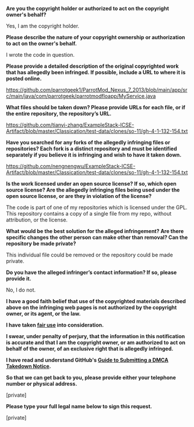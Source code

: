 **Are you the copyright holder or authorized to act on the copyright owner's behalf?**

Yes, I am the copyright holder.

**Please describe the nature of your copyright ownership or authorization to act on the owner's behalf.**

I wrote the code in question.

**Please provide a detailed description of the original copyrighted work that has allegedly been infringed. If possible, include a URL to where it is posted online.**

https://github.com/parrotgeek1/ParrotMod_Nexus_7_2013/blob/main/app/src/main/java/com/parrotgeek/parrotmodfloapp/MyService.java

**What files should be taken down? Please provide URLs for each file, or if the entire repository, the repository’s URL.**

https://github.com/tianyi-zhang/ExampleStack-ICSE-Artifact/blob/master/Classication/test-data/clones/so-11/gh-4-1-132-154.txt

**Have you searched for any forks of the allegedly infringing files or repositories? Each fork is a distinct repository and must be identified separately if you believe it is infringing and wish to have it taken down.**

https://github.com/nengnengwu/ExampleStack-ICSE-Artifact/blob/master/Classication/test-data/clones/so-11/gh-4-1-132-154.txt

**Is the work licensed under an open source license? If so, which open source license? Are the allegedly infringing files being used under the open source license, or are they in violation of the license?**

The code is part of one of my repositories which is licensed under the GPL. This repository contains a copy of a single file from my repo, without attribution, or the license.

**What would be the best solution for the alleged infringement? Are there specific changes the other person can make other than removal? Can the repository be made private?**

This individual file could be removed or the repository could be made private.

**Do you have the alleged infringer’s contact information? If so, please provide it.**

No, I do not.

**I have a good faith belief that use of the copyrighted materials described above on the infringing web pages is not authorized by the copyright owner, or its agent, or the law.**

**I have taken <a href="https://www.lumendatabase.org/topics/22">fair use</a> into consideration.**

**I swear, under penalty of perjury, that the information in this notification is accurate and that I am the copyright owner, or am authorized to act on behalf of the owner, of an exclusive right that is allegedly infringed.**

**I have read and understand GitHub's <a href="https://docs.github.com/articles/guide-to-submitting-a-dmca-takedown-notice/">Guide to Submitting a DMCA Takedown Notice</a>.**

**So that we can get back to you, please provide either your telephone number or physical address.**

[private]

**Please type your full legal name below to sign this request.**

[private]
